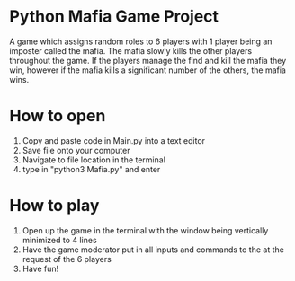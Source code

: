 # Python Mafia Game Project

A game which assigns random roles to 6 players with 1 player being an imposter called the mafia. The mafia slowly kills the other players throughout the game. If the players manage the find and kill the mafia they win, however if the mafia kills a significant number of the others, the mafia wins.

# How to open

1. Copy and paste code in Main.py into a text editor
2. Save file onto your computer
3. Navigate to file location in the terminal
4. type in "python3 Mafia.py" and enter

# How to play

1. Open up the game in the terminal with the window being vertically minimized to 4 lines
2. Have the game moderator put in all inputs and commands to the at the request of the 6 players
3. Have fun!
